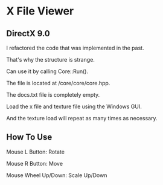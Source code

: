 # X File Viewer

## DirectX 9.0

I refactored the code that was implemented in the past.

That's why the structure is strange.

Can use it by calling Core::Run().

The file is located at /core/core/core.hpp.

The docs.txt file is completely empty.

Load the x file and texture file using the Windows GUI.

And the texture load will repeat as many times as necessary.

## How To Use

Mouse L Button: Rotate

Mouse R Button: Move

Mouse Wheel Up/Down: Scale Up/Down
